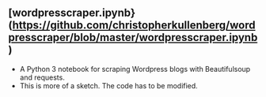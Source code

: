 ## [wordpresscraper.ipynb}(https://github.com/christopherkullenberg/wordpresscraper/blob/master/wordpresscraper.ipynb)

- A Python 3 notebook for scraping Wordpress blogs with Beautifulsoup and requests. 
- This is more of a sketch. The code has to be modified. 
